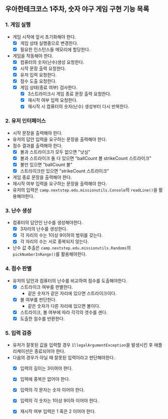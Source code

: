 ## 우아한테크코스 1주차, 숫자 야구 게임 구현 기능 목록 ##

### 1. 게임 실행 ###
- 게임 시작에 앞서 초기화해야 한다.
  - [X] 게임 상태 실행중으로 변경한다.
  - [X] 필요한 인스턴스들 메모리에 할당한다.
- 게임을 작동해야 한다.
  - [X] 컴퓨터의 숫자(난수)생성 요청한다.
  - [X] 시작 문장 출력 요청한다.
  - [X] 유저 입력 요청한다.
  - [X] 점수 도출 요청한다.
  - [X] 게임 상태(종료 여부) 검사한다.
    - [X] 3스트라이크시 게임 종료 문장 출력 요청한다.
    - [X] 재시작 여부 입력 요청한다.
    - [X] 재시작 시 컴퓨터의 숫자(난수) 생성부터 다시 반복한다.

### 2. 유저 인터페이스 ###
- 시작 문장을 출력해야 한다.
- 유저의 답안 입력을 요구하는 문장을 출력해야 한다.
- 점수 결과를 출력해야 한다.
  - [X] 볼과 스트라이크가 모두 없으면 "낫싱"
  - [X] 볼과 스트라이크 둘 다 있으면 "ballCount 볼 strikeCount 스트라이크"
  - [X] 볼만 있으면 "ballCount 볼"
  - [X] 스트라이크만 있으면 "strikeCount 스트라이크"
- 게임 종료 문장을 출력해야 한다.
- 재시작 여부 입력을 요구하는 문장을 출력해야 한다.
- 유저의 입력은 `camp.nextstep.edu.missionutils.Console`의 `readLine()`을 활용해야한다.

### 3. 난수 생성 ###
- 컴퓨터의 답안인 난수를 생성해야한다.
  - [X] 3자리의 난수를 생성한다.
  - [X] 각 자리의 수는 1이상 9이하의 범위를 갖는다.
  - [X] 각 자리의 수는 서로 중복되지 않는다.
- 난수 값 추출은 `camp.nextstep.edu.missionutils.Randoms`의 `pickNumberInRange()`를 활용해야한다.

### 4. 점수 판별 ###
- 유저의 답안과 컴퓨터의 난수를 비교하여 점수를 도출해야한다.
  - [X] 스트라이크 여부를 판별한다.
    - 같은 숫자가 같은 자리에 있으면 스트라이크이다.
  - [X] 볼 여부를 판단한다.
    - 같은 숫자가 다른 자리에 있으면 볼이다.
  - [X] 스트라이크, 볼 여부에 따라 각각의 갯수를 센다.
  - [X] 도출한 점수를 반환한다.

### 5. 입력 검증 ###
- 유저가 잘못된 값을 입력할 경우 `IllegalArgumentException`을 발생시킨 후 애플리케이션은 종료되어야 한다.
- 다음의 경우가 아닐 때 잘못된 입력이라고 판단해야한다.
  - [X] 입력의 길이는 3이여야 햔다.
  - [X] 입력에 중복은 없어야 한다.
  - [X] 입력의 각 문자는 숫자 이어야 한다.
  - [X] 입력의 각 숫자는 1이상 9이하 이어야 한다.
  - [X] 재시작 여부 입력은 1 혹은 2 이어야 한다.


